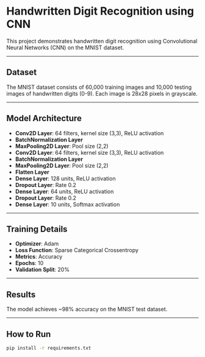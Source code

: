 # Handwritten Digit Recognition using CNN

This project demonstrates handwritten digit recognition using Convolutional Neural Networks (CNN) on the MNIST dataset.

---

## Dataset

The MNIST dataset consists of 60,000 training images and 10,000 testing images of handwritten digits (0-9). Each image is 28x28 pixels in grayscale.

---

## Model Architecture

- **Conv2D Layer**: 64 filters, kernel size (3,3), ReLU activation
- **BatchNormalization Layer**
- **MaxPooling2D Layer**: Pool size (2,2)
- **Conv2D Layer**: 64 filters, kernel size (3,3), ReLU activation
- **BatchNormalization Layer**
- **MaxPooling2D Layer**: Pool size (2,2)
- **Flatten Layer**
- **Dense Layer**: 128 units, ReLU activation
- **Dropout Layer**: Rate 0.2
- **Dense Layer**: 64 units, ReLU activation
- **Dropout Layer**: Rate 0.2
- **Dense Layer**: 10 units, Softmax activation

---

## Training Details

- **Optimizer**: Adam
- **Loss Function**: Sparse Categorical Crossentropy
- **Metrics**: Accuracy
- **Epochs**: 10
- **Validation Split**: 20%

---

## Results

The model achieves ~98% accuracy on the MNIST test dataset.

---

## How to Run

```bash
pip install -r requirements.txt
